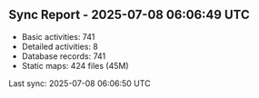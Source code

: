 ## Sync Report - 2025-07-08 06:06:49 UTC

- Basic activities: 741
- Detailed activities: 8
- Database records: 741
- Static maps: 424 files (45M)

Last sync: 2025-07-08 06:06:50 UTC
